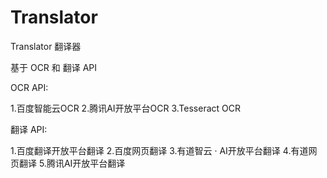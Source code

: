 # Translator
Translator 翻译器

基于 OCR 和 翻译 API 

OCR API:

1.百度智能云OCR
2.腾讯AI开放平台OCR
3.Tesseract OCR

翻译 API:

1.百度翻译开放平台翻译
2.百度网页翻译
3.有道智云 · AI开放平台翻译
4.有道网页翻译
5.腾讯AI开放平台翻译
